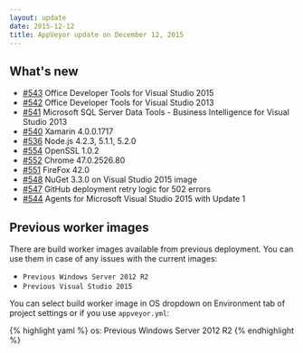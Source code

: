 ```yaml
---
layout: update
date: 2015-12-12
title: AppVeyor update on December 12, 2015
---
```


## What's new

* [#543](https://github.com/appveyor/ci/issues/543) Office Developer Tools for Visual Studio 2015
* [#542](https://github.com/appveyor/ci/issues/542) Office Developer Tools for Visual Studio 2013
* [#541](https://github.com/appveyor/ci/issues/541) Microsoft SQL Server Data Tools - Business Intelligence for Visual Studio 2013
* [#540](https://github.com/appveyor/ci/issues/540) Xamarin 4.0.0.1717
* [#536](https://github.com/appveyor/ci/issues/536) Node.js 4.2.3, 5.1.1, 5.2.0
* [#554](https://github.com/appveyor/ci/issues/554) OpenSSL 1.0.2
* [#552](https://github.com/appveyor/ci/issues/552) Chrome 47.0.2526.80
* [#551](https://github.com/appveyor/ci/issues/551) FireFox 42.0
* [#548](https://github.com/appveyor/ci/issues/548) NuGet 3.3.0 on Visual Studio 2015 image
* [#547](https://github.com/appveyor/ci/issues/547) GitHub deployment retry logic for 502 errors
* [#544](https://github.com/appveyor/ci/issues/544) Agents for Microsoft Visual Studio 2015 with Update 1

## Previous worker images

There are build worker images available from previous deployment. You can use them in case of any issues with the current images:

- `Previous Windows Server 2012 R2`
- `Previous Visual Studio 2015`

You can select build worker image in OS dropdown on Environment tab of project settings or if you use `appveyor.yml`:

{% highlight yaml %}
os: Previous Windows Server 2012 R2
{% endhighlight %}
